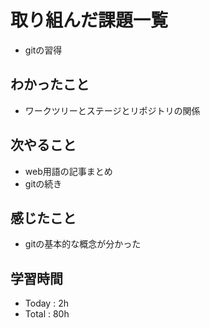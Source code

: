 # 取り組んだ課題一覧
- gitの習得
## わかったこと
  - ワークツリーとステージとリポジトリの関係
## 次やること
  - web用語の記事まとめ
  - gitの続き
## 感じたこと
  - gitの基本的な概念が分かった
## 学習時間
  - Today : 2h
  - Total : 80h
